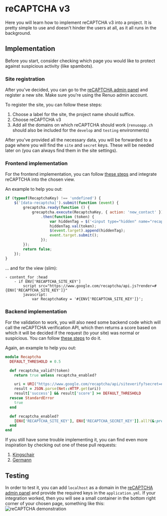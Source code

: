 # reCAPTCHA v3

Here you will learn how to implement reCAPTCHA v3 into a project. It is pretty simple to use and doesn't hinder the users at all, as it all runs in the background.

## Implementation

Before you start, consider checking which page you would like to protect against suspicious activity (like spambots).

### Site registration

After you've decided, you can go to the [reCAPTCHA admin panel](www.google.com/recaptcha/admin) and register a new site. Make sure you're using the Renuo admin account.

To register the site, you can follow these steps:
1. Choose a label for the site, the project name should suffice.
1. Choose reCAPTCHA v3
1. Add all the domains on which reCAPTCHA should work (`renuoapp.ch` should also be included for the `develop` and `testing` environments)

After you've provided all the necessary data, you will be forwarded to a page where you will find the `site` and `secret` keys. These will be needed later on (you can always find them in the site settings).

### Frontend implementation

For the frontend implementation, you can follow [these steps](https://developers.google.com/recaptcha/docs/v3) and integrate reCAPTCHA into the chosen view.

An example to help you out:
```javascript
if (typeof(RecaptchaKey) !== 'undefined') {
    $('[data-recaptcha]').submit(function (event) {
        grecaptcha.ready(function () {
            grecaptcha.execute(RecaptchaKey, { action: 'new_contact' })
                .then(function (token) {
                    var hiddenTag = $('<input type="hidden" name="recaptcha">');
                    hiddenTag.val(token);
                    $(event.target).append(hiddenTag);
                    event.target.submit();
                });
        });
        return false;
    });
}
```

... and for the view (slim):
```slim
- content_for :head
    - if ENV['RECAPTCHA_SITE_KEY']
        script src="https://www.google.com/recaptcha/api.js?render=#{ENV['RECAPTCHA_SITE_KEY']}"
        javascript:
            var RecaptchaKey = '#{ENV['RECAPTCHA_SITE_KEY']}';
```

### Backend implementation

For the validation to work, you will also need some backend code which will call the reCAPTCHA verification API, which then returns a score based on which it will be decided if the request (to your site) was normal or suspicious. You can follow [these steps](https://developers.google.com/recaptcha/docs/verify) to do it.

Again, an example to help you out:
```ruby
module Recaptcha
  DEFAULT_THRESHOLD = 0.5

  def recaptcha_valid?(token)
    return true unless recaptcha_enabled?

    uri = URI("https://www.google.com/recaptcha/api/siteverify?secret=#{ENV['RECAPTCHA_SECRET_KEY']}&response=#{token}")
    result = JSON.parse(Net::HTTP.get(uri))
    result['success'] && result['score'] >= DEFAULT_THRESHOLD
  rescue StandardError
    true
  end

  def recaptcha_enabled?
    [ENV['RECAPTCHA_SITE_KEY'], ENV['RECAPTCHA_SECRET_KEY']].all?(&:present?)
  end
end
```

If you still have some trouble implementing it, you can find even more inspiration by checking out one of these pull requests:
1. [Kingschair](https://github.com/renuo/kingschair2/pull/182)
1. [Germann](https://github.com/renuo/germann/pull/314)

## Testing

In order to test it, you can add `localhost` as a domain in the [reCAPTCHA admin panel](www.google.com/recaptcha/admin) and provide the required keys in the `application.yml`. If your integration worked, then you will see a small container in the bottom right corner of your chosen page, something like this:
![reCAPTCHA demonstration](https://user-images.githubusercontent.com/31915276/55479133-ae4f8c80-561d-11e9-9df2-d94cbc5f92d3.png)
